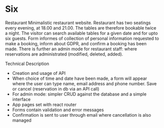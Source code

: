 # Six
Restaurant
Minimalistic restaurant website. 
Restaurant has two seatings every evening, at 18.00 and 21.00. The tables are therefore bookable twice a night. The visitor can search available tables for a given date and for upto six guests. Form informes of collection of personal information requested to make a booking, inform about GDPR, and confirm a booking has been made. There is further an admin mode for restaurant staff: where reservations are administrated (modified, deleted, added).

Technical Description

- Creation and usage of API
- When choice of time and date have been made, a form will appear where the user can type name, email address and phone number. Save or cancel (reservation in db via an API call)
- For admin mode: simpler CRUD against the database and a simple interface
- App pages set with react router
- Forms contain validation and error messages
- Confirmation is sent to user through email where cancellation is also managed
